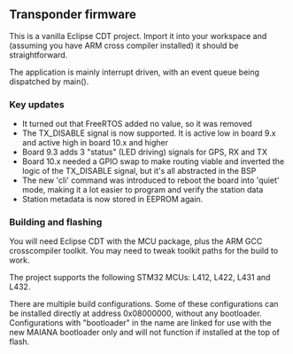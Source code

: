 ## Transponder firmware

This is a vanilla Eclipse CDT project. Import it into your workspace and (assuming you have ARM cross compiler installed) it should be straightforward.

The application is mainly interrupt driven, with an event queue being dispatched by main(). 

### Key updates

 - It turned out that FreeRTOS added no value, so it was removed
 - The TX_DISABLE signal is now supported. It is active low in board 9.x and active high in board 10.x and higher
 - Board 9.3 adds 3 "status" (LED driving) signals for GPS, RX and TX
 - Board 10.x needed a GPIO swap to make routing viable and inverted the logic of the TX_DISABLE signal, but it's all abstracted in the BSP 
 - The new 'cli' command was introduced to reboot the board into 'quiet' mode, making it a lot easier to program and verify the station data
 - Station metadata is now stored in EEPROM again.
 
### Building and flashing

You will need Eclipse CDT with the MCU package, plus the ARM GCC crosscompiler toolkit. You may need to tweak toolkit paths for the build to work.

The project supports the following STM32 MCUs: L412, L422, L431 and L432.

There are multiple build configurations. Some of these configurations can be installed directly at address 0x08000000, without any bootloader. 
Configurations with "bootloader" in the name are linked for use with the new MAIANA bootloader only and will not function if installed at the top of flash.
